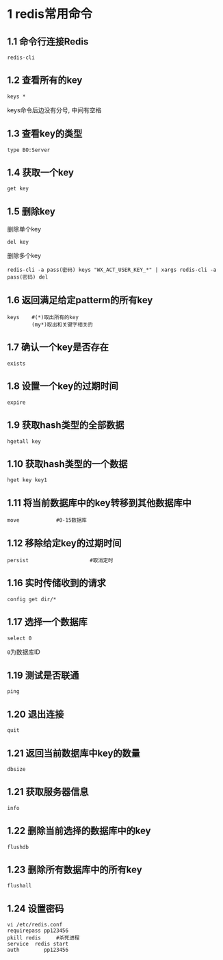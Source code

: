 1 redis常用命令
===

1.1 命令行连接Redis
---
```
redis-cli
```

1.2 查看所有的key
---

	keys *

<div class="bs-callout bs-callout-warning">
	<p>keys命令后边没有分号, 中间有空格</p>
</div>

1.3 查看key的类型
---
```
type BO:Server
```

1.4 获取一个key
---
```
get key
```

1.5 删除key
---

删除单个key

```
del key
```

删除多个key

```
redis-cli -a pass(密码) keys "WX_ACT_USER_KEY_*" | xargs redis-cli -a pass(密码) del
```

1.6 返回满足给定patterm的所有key
---

```
keys    #(*)取出所有的key
		(my*)取出和关键字相关的
```
	
1.7 确认一个key是否存在
---

```
exists
```
	
1.8 设置一个key的过期时间
---

```
expire
```
	
1.9 获取hash类型的全部数据
---

```
hgetall key
```

1.10 获取hash类型的一个数据
---
```
hget key key1
```
1.11 将当前数据库中的key转移到其他数据库中
---

```
move            #0-15数据库
```
	
1.12 移除给定key的过期时间
---
```
persist                    #取消定时
```
	
1.16 实时传储收到的请求
---
```
config get dir/* 
```

1.17 选择一个数据库
---
```
select 0
```

`0`为数据库ID

1.19 测试是否联通
---
```
ping
```

1.20 退出连接
---
```
quit
```

1.21 返回当前数据库中key的数量
---

```
dbsize
```


1.21 获取服务器信息
---

```
info
```

1.22 删除当前选择的数据库中的key
---
```
flushdb
```
	
1.23 删除所有数据库中的所有key
---
```
flushall
```

1.24 设置密码
---
```
vi /etc/redis.conf
requirepass pp123456
pkill redis     #杀死进程
service  redis start 
auth        pp123456
```
